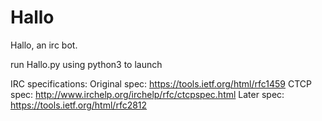 Hallo
=====

Hallo, an irc bot.

run Hallo.py using python3 to launch

IRC specifications:
Original spec: https://tools.ietf.org/html/rfc1459
CTCP spec: http://www.irchelp.org/irchelp/rfc/ctcpspec.html
Later spec: https://tools.ietf.org/html/rfc2812